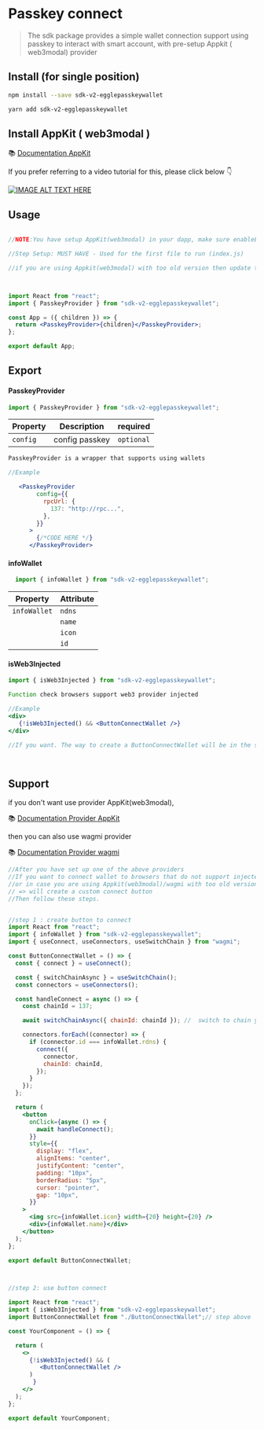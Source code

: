 # Passkey connect

> The sdk package provides a simple wallet connection support using passkey to interact with smart account, with pre-setup Appkit ( web3modal) provider

## Install (for single position)

```bash
npm install --save sdk-v2-egglepasskeywallet
```

```bash
yarn add sdk-v2-egglepasskeywallet
```

## Install AppKit ( web3modal )

📚 [Documentation AppKit](https://docs.reown.com/appkit/overview)

If you prefer referring to a video tutorial for this, please click below 👇

[![IMAGE ALT TEXT HERE](https://i.ytimg.com/vi/lxTGqXh7LiA/hqdefault.jpg?sqp=-oaymwEnCNACELwBSFryq4qpAxkIARUAAIhCGAHYAQHiAQoIGBACGAY4AUAB&rs=AOn4CLDOS4gcXwP9GEZB4-Qei0TW-E4z7Q)](https://youtu.be/lxTGqXh7LiA)

## Usage

```jsx

//NOTE:You have setup AppKit(web3modal) in your dapp, make sure enableEIP6963 = true, enableInjected = true

//Step Setup: MUST HAVE - Used for the first file to run (index.js)

//if you are using Appkit(web3modal) with too old version then update to the latest Appkit version



import React from "react";
import { PasskeyProvider } from "sdk-v2-egglepasskeywallet";

const App = ({ children }) => {
  return <PasskeyProvider>{children}</PasskeyProvider>;
};

export default App;
```

## 
## Export

#### PasskeyProvider
```jsx
import { PasskeyProvider } from "sdk-v2-egglepasskeywallet";
```

| Property                      | Description             | required                                             
| ----------------------------- | ----------------------- | -----------------------------
| `config`                      | config passkey          |`optional`

```jsx
PasskeyProvider is a wrapper that supports using wallets
```

```jsx
//Example

   <PasskeyProvider
        config={{
          rpcUrl: {
            137: "http://rpc...",
          },
        }}
      >
        {/*CODE HERE */}
      </PasskeyProvider>
```

#### infoWallet
```jsx
  import { infoWallet } from "sdk-v2-egglepasskeywallet";
```

| Property                      | Attribute                                                     
| ----------------------------- | ------------------------------------------------------------- 
| `infoWallet`                  | `ndns`
|                               | `name`
|                               | `icon`
|                               | `id`



#### isWeb3Injected
```jsx
import { isWeb3Injected } from "sdk-v2-egglepasskeywallet";
```
```jsx
Function check browsers support web3 provider injected
```



```jsx
//Example
<div> 
   {!isWeb3Injected() && <ButtonConnectWallet />}
</div>

//If you want. The way to create a ButtonConnectWallet will be in the step below

 
```

## Support

if you don't want use provider AppKit(web3modal),

📚 [Documentation Provider AppKit](https://docs.reown.com/appkit/overview)

then you can also use wagmi provider

📚 [Documentation Provider wagmi](https://wagmi.sh/react/getting-started)



```jsx
//After you have set up one of the above providers
//If you want to connect wallet to browsers that do not support injected 
//or in case you are using Appkit(web3modal)/wagmi with too old version but you don't want to update to new version
// => will create a custom connect button
//Then follow these steps.


//step 1 : create button to connect
import React from "react";
import { infoWallet } from "sdk-v2-egglepasskeywallet";
import { useConnect, useConnectors, useSwitchChain } from "wagmi";

const ButtonConnectWallet = () => {
  const { connect } = useConnect();

  const { switchChainAsync } = useSwitchChain();
  const connectors = useConnectors();

  const handleConnect = async () => {
    const chainId = 137;

    await switchChainAsync({ chainId: chainId }); //  switch to chain you want connect

    connectors.forEach((connector) => {
      if (connector.id === infoWallet.rdns) {
        connect({
          connector,
          chainId: chainId,
        });
      }
    });
  };

  return (
    <button
      onClick={async () => {
        await handleConnect();
      }}
      style={{
        display: "flex",
        alignItems: "center",
        justifyContent: "center",
        padding: "10px",
        borderRadius: "5px",
        cursor: "pointer",
        gap: "10px",
      }}
    >
      <img src={infoWallet.icon} width={20} height={20} />
      <div>{infoWallet.name}</div>
    </button>
  );
};

export default ButtonConnectWallet;



//step 2: use button connect

import React from "react";
import { isWeb3Injected } from "sdk-v2-egglepasskeywallet";
import ButtonConnectWallet from "./ButtonConnectWallet";// step above

const YourComponent = () => {

  return (
    <>
      {!isWeb3Injected() && (
         <ButtonConnectWallet />
      )
       }
    </>
  );
};

export default YourComponent;






```
